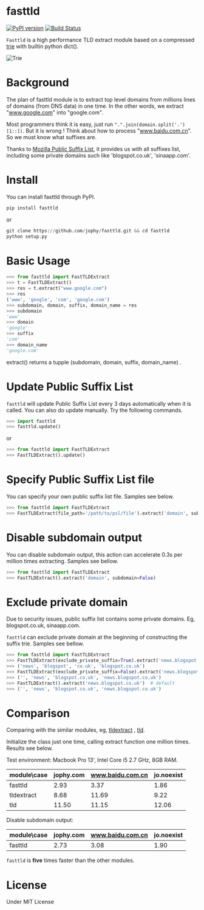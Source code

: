 fasttld
=======
[![PyPI version](https://badge.fury.io/py/fasttld.svg)](https://badge.fury.io/py/fasttld)
[![Build Status](https://api.travis-ci.org/jophy/fasttld.svg?branch=master)](https://travis-ci.org/jophy/fasttld)

`Fasttld` is a high performance TLD extract module based on a compressed [trie](https://en.wikipedia.org/wiki/Trie)
with builtin python dict().

![Trie](https://upload.wikimedia.org/wikipedia/commons/b/be/Trie_example.svg)

# Background

The plan of fasttld module is to extract top level domains from millions lines of domains (from DNS data) in one time.
In the other words, we extract "www.google.com" into "google.com".

Most programmers think it is easy, just run `".".join(domain.split('.')[1::])`. But it is wrong ! Think about how to
process "www.baidu.com.cn". So we must know what suffixes are.

Thanks to [Mozilla Public Suffix List](http://www.publicsuffix.org), it provides us with all suffixes list, including
some private domains such like 'blogspot.co.uk', 'sinaapp.com'.

# Install

You can install fasttld through PyPI.

```python
pip install fasttld
```

or

```python
git clone https://github.com/jophy/fasttld.git && cd fasttld
python setup.py
```

# Basic Usage

```python
>>> from fasttld import FastTLDExtract
>>> t = FastTLDExtract()
>>> res = t.extract("www.google.com")
>>> res
('www', 'google', 'com', 'google.com')
>>> subdomain, domain, suffix, domain_name = res
>>> subdomain
'www'
>>> domain
'google'
>>> suffix
'com'
>>> domain_name
'google.com'
```

extract() returns a tupple (subdomain, domain, suffix, domain_name) .

# Update Public Suffix List

`fasttld` will update Public Suffix List every 3 days automatically when it is called.
You can also do update manually. Try the following commands.

```python
>>> import fasttld
>>> fasttld.update()
```

or

```python
>>> from fasttld import FastTLDExtract
>>> FastTLDExtract().update()
```

# Specify Public Suffix List file

You can specify your own public suffix list file. Samples see below.

```python
>>> from fasttld import FastTLDExtract
>>> FastTLDExtract(file_path='/path/to/psl/file').extract('domain', subdomain=False)
```

# Disable subdomain output

You can disable subdomain output, this action can accelerate 0.3s per million times extracting. Samples see bellow.

```python
>>> from fasttld import FastTLDExtract
>>> FastTLDExtract().extract('domain', subdomain=False)
```

# Exclude private domain

Due to security issues, public suffix list contains some private domains. Eg, blogspot.co.uk, sinaapp.com.

`fasttld` can exclude private domain at the beginning of constructing the suffix trie. Samples see bellow.

```python
>>> from fasttld import FastTLDExtract
>>> FastTLDExtract(exclude_private_suffix=True).extract('news.blogspot.co.uk')
>>> ('news', 'blogspot', 'co.uk', 'blogspot.co.uk')
>>> FastTLDExtract(exclude_private_suffix=False).extract('news.blogspot.co.uk')
>>> ('', 'news', 'blogspot.co.uk', 'news.blogspot.co.uk')
>>> FastTLDExtract().extract('news.blogspot.co.uk')  # default
>>> ('', 'news', 'blogspot.co.uk', 'news.blogspot.co.uk')
```

# Comparison

Comparing with the similar modules, eg, [tldextract](https://github.com/john-kurkowski/tldextract) ,
[tld](https://github.com/barseghyanartur/tld).

Initialize the class just one time, calling extract function one million times. Results see below.

Test environment: Macbook Pro 13', Intel Core i5 2.7 GHz, 8GB RAM.

 module\case | jophy.com | www.baidu.com.cn|jo.noexist
-------------|-----------|-----------------|----------
fasttld      |    2.93   |       3.37      |  1.86
tldextract   |    8.68   |      11.69      |  9.22
tld          |   11.50   |      11.15      |  12.06

Disable subdomain output:

 module\case | jophy.com | www.baidu.com.cn|jo.noexist
-------------|-----------|-----------------|----------
fasttld      |    2.73   |       3.08      |  1.90

`fasttld` is **five** times faster than the other modules.

# License

Under MIT License
